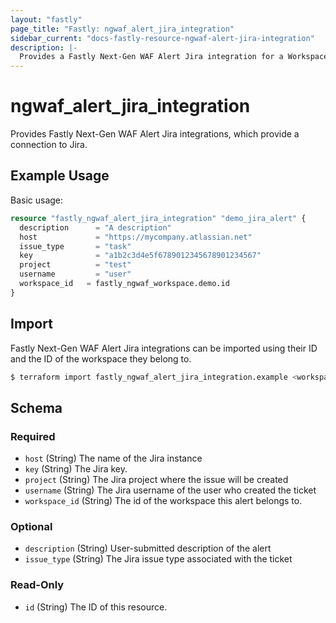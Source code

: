 ```yaml
---
layout: "fastly"
page_title: "Fastly: ngwaf_alert_jira_integration"
sidebar_current: "docs-fastly-resource-ngwaf-alert-jira-integration"
description: |-
  Provides a Fastly Next-Gen WAF Alert Jira integration for a Workspace
---
```


# ngwaf_alert_jira_integration

Provides Fastly Next-Gen WAF Alert Jira integrations, which provide a connection to Jira.

## Example Usage

Basic usage:

```terraform
resource "fastly_ngwaf_alert_jira_integration" "demo_jira_alert" {
  description      = "A description"
  host             = "https://mycompany.atlassian.net"
  issue_type       = "task"
  key              = "a1b2c3d4e5f6789012345678901234567"
  project          = "test"
  username         = "user"
  workspace_id   = fastly_ngwaf_workspace.demo.id
}
```

## Import

Fastly Next-Gen WAF Alert Jira integrations can be imported using their ID and the ID of the workspace they belong to.

```sh
$ terraform import fastly_ngwaf_alert_jira_integration.example <workspace_id>/<alert_id>
```

<!-- schema generated by tfplugindocs -->
## Schema

### Required

- `host` (String) The name of the Jira instance
- `key` (String) The Jira key.
- `project` (String) The Jira project where the issue will be created
- `username` (String) The Jira username of the user who created the ticket
- `workspace_id` (String) The id of the workspace this alert belongs to.

### Optional

- `description` (String) User-submitted description of the alert
- `issue_type` (String) The Jira issue type associated with the ticket

### Read-Only

- `id` (String) The ID of this resource.